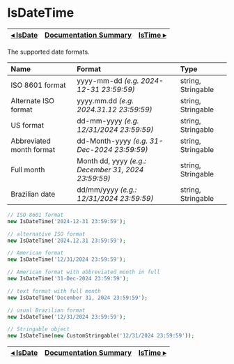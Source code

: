 # IsDateTime

[◂ IsDate](08-isdate.md) | [Documentation Summary](index.md) | [IsTime ▸](08-istime.md)
-- | -- | --

The supported date formats.

| Name                     | Format                                              | Type               |
|:--                       |:--                                                  | :--                |
| ISO 8601 format          | yyyy-mm-dd *(e.g. 2024-12-31 23:59:59)*             | string, Stringable |
| Alternate ISO format     | yyyy.mm.dd *(e.g. 2024.31.12 23:59:59)*             | string, Stringable |
| US format                | dd-mm-yyyy *(e.g. 12/31/2024 23:59:59)*             | string, Stringable |
| Abbreviated month format | dd-Month-yyyy *(e.g. 31-Dec-2024 23:59:59)*         | string, Stringable |
| Full month               | Month dd, yyyy *(e.g.: December 31, 2024 23:59:59)* | string, Stringable |
| Brazilian date           | dd/mm/yyyy *(e.g.: 12/31/2024 23:59:59)*            | string, Stringable |

```php
// ISO 8601 format
new IsDateTime('2024-12-31 23:59:59');

// alternative ISO format
new IsDateTime('2024.12.31 23:59:59');

// American format
new IsDateTime('12/31/2024 23:59:59');

// American format with abbreviated month in full
new IsDateTime('31-Dec-2024 23:59:59');

// text format with full month
new IsDateTime('December 31, 2024 23:59:59');

// usual Brazilian format
new IsDateTime('12/31/2024 23:59:59');

// Stringable object
new IsDateTime(new CustomStringable('12/31/2024 23:59:59'));
```

[◂ IsDate](08-isdate.md) | [Documentation Summary](index.md) | [IsTime ▸](08-istime.md)
-- | -- | --
